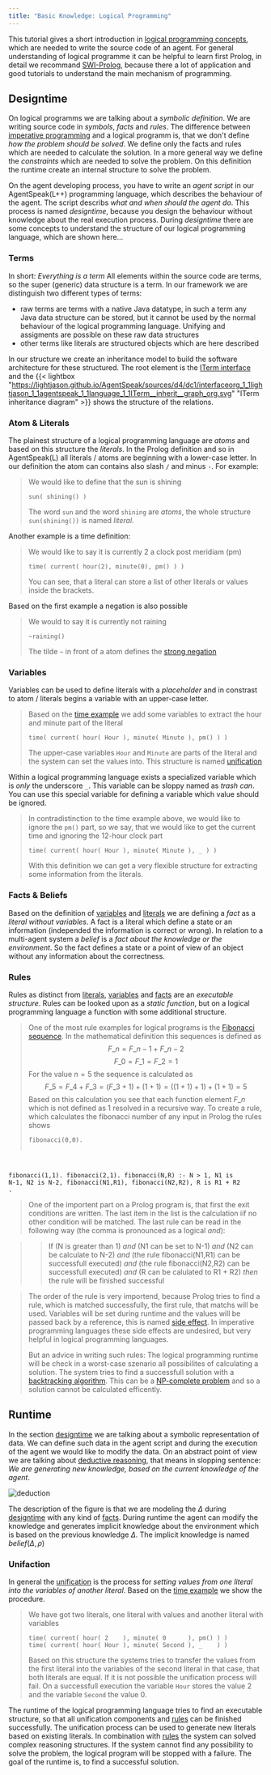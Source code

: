```yaml
---
title: "Basic Knowledge: Logical Programming"
---
```

This tutorial gives a short introduction in [logical programming concepts](https://en.wikipedia.org/wiki/Logic_programming), which are needed to write the source code of an agent. For general understanding of logical programme it can be helpful to learn first Prolog, in detail we recommand [SWI-Prolog](http://www.swi-prolog.org/), because there a lot of application and good tutorials to understand the main mechanism of programming.

## <a name="designtime">Designtime</a>

On logical programms we are talking about a _symbolic definition_. We are writing source code in _symbols_, _facts_ and _rules_. The difference between [imperative programming](https://en.wikipedia.org/wiki/Imperative_programming) and a logical programm is, that we don't define _how the problem should be solved_. We define only the facts and rules which are needed to calculate the solution. In a more general way we define the _constraints_ which are needed to solve the problem. On this definition the runtime create an internal structure to solve the problem.

On the agent developing process, you have to write an _agent script_ in our AgentSpeak(L++) programming language, which describes the behaviour of the agent. The script describs _what and when should the agent do_. This process is named _designtime_, because you design the behaviour without knowledge about the real execution process. During _designtime_ there are some concepts to understand the structure of our logical programming language, which are shown here...


### <a name="terms">Terms</a>

In short: _Everything is a term_
All elements within the source code are terms, so the super (generic) data structure is a term. In our framework we are distinguish two different types of terms:

* raw terms are terms with a native Java datatype, in such a term any Java data structure can be stored, but it cannot be used by the normal behaviour of the logical programming language. Unifying and assigments are possible on these raw data structures
* other terms like literals are structured objects which are here described

In our structure we create an inheritance model to build the software architecture for these structured. The root element is the [ITerm interface](https://lightjason.github.io/AgentSpeak/sources/d9/d34/interfaceorg_1_1lightjason_1_1agentspeak_1_1language_1_1ITerm.html) and the {{< lightbox "https://lightjason.github.io/AgentSpeak/sources/d4/dc1/interfaceorg_1_1lightjason_1_1agentspeak_1_1language_1_1ITerm__inherit__graph_org.svg" "ITerm inheritance diagram" >}} shows the structure of the relations.

### <a name="atomliterals">Atom & Literals</a>

The plainest structure of a logical programming language are _atoms_ and based on this structure the _literals_. In the Prolog definition and so in AgentSpeak(L) all literals / atoms are beginning with a lower-case letter. In our definition the atom can contains also slash ```/``` and minus ```-```. For example:

> We would like to define that the sun is shining
> <pre><code class="language-prolog ">sun( shining() )</pre></code>
> The word ```sun``` and the word ```shining``` are _atoms_, the whole structure ```sun(shining())``` is named _literal_.

<a name="time"></a>Another example is a time definition:

> We would like to say it is currently 2 a clock post meridiam (pm)
> <pre><code class="language-prolog">time( current( hour(2), minute(0), pm() ) )</pre></code>
> You can see, that a literal can store a list of other literals or values inside the brackets.

Based on the first example a negation is also possible

> We would to say it is currently not raining
> <pre data-language="AgentSpeak(L++)"><code class="language-agentspeak">~raining()</pre></code>
> The tilde ```~``` in front of a atom defines the [strong negation](https://en.wikipedia.org/wiki/Stable_model_semantics#Strong_negation)

### <a name="variables">Variables</a>

Variables can be used to define literals with a _placeholder_ and in constrast to atom / literals begins a variable with an upper-case letter. 

> Based on the [time example](#time) we add some variables to extract the hour and minute part of the literal
> <pre><code class="language-prolog">time( current( hour( Hour ), minute( Minute ), pm() ) )</code></pre>
> The upper-case variables ```Hour``` and ```Minute``` are parts of the literal and the system can set the values into. This structure is named [unification](#unification)

Within a logical programming language exists a specialized variable which is _only_ the underscore ```_```. This variable can be sloppy named as _trash can_. You can use this special variable for defining a variable which value should be ignored.

> In contradistinction to the time example above, we would like to ignore the ```pm()``` part, so we say, that we would like to get the current time and ignoring the 12-hour clock part
> <pre><code class="language-prolog">time( current( hour( Hour ), minute( Minute ), _ ) )</code></pre>
> With this definition we can get a very flexible structure for extracting some information from the literals.

### <a name="factsbeliefs">Facts & Beliefs</a>

Based on the definition of [variables](#variables) and [literals](#atomliterals) we are defining a _fact_ as a _literal without variables_. A fact is a literal which define a state or an information (independed the information is correct or wrong). In relation to a multi-agent system a _belief_ is a _fact about the knowledge or the environment_. So the fact defines a state or a point of view of an object without any information about the correctness.

### <a name="rules">Rules</a>

Rules as distinct from [literals](#atomliterals), [variables](#variables) and [facts](#factbeliefs) are an _executable structure_. Rules can be looked upon as a _static function_, but on a logical programming language a function with some additional structure.

> One of the most rule examples for logical programs is the [Fibonacci sequence](https://en.wikipedia.org/wiki/Fibonacci_number). In the mathematical definition this sequences is defined as
> $$F\_n = F\_{n-1} + F\_{n-2}$$
> $$F\_0 = F\_1 = F\_2 = 1$$
> For the value $n=5$ the sequence is calculated as 
> $$F\_5 = F\_4 + F\_3 = (F\_3 + 1) + (1+1) = ((1+1)+1) + (1+1) = 5$$
> Based on this calculation you see that each function element $F\_n$ which is not defined as $1$ resolved in 
> a recursive way. To create a rule, which calculates the fibonacci number of any input in Prolog the rules shows
> <pre><code class="language-prolog">fibonacci(0,0).
fibonacci(1,1).
fibonacci(2,1).
fibonacci(N,R) :-
    N > 1,
    N1 is N-1,
    N2 is N-2,
    fibonacci(N1,R1),
    fibonacci(N2,R2),
    R is R1 + R2
.</code></pre>
> One of the importent part on a Prolog program is, that first the exit conditions are written. The last item 
> in the list is the calculation iif no other condition will be matched. The last rule can be read in the 
> following way (the comma is pronounced as a logical _and_):

> > If
> > (N is greater than 1) _and_ (N1 can be set to N-1) _and_ (N2 can be calculate to N-2) _and_ 
> > (the rule fibonacci(N1,R1) can be successfull executed) _and_ (the rule fibonacci(N2,R2) can be successfull executed) _and_
> > (R can be calulated to R1 + R2)
> > _then_ the rule will be finished successful

> The order of the rule is very importend, because Prolog tries to find a rule, which is matched successfully, 
> the first rule, that matchs will be used. Variables will be set during runtime and the values will be passed 
> back by a reference, this is named [side effect](https://en.wikipedia.org/wiki/Side_effect_(computer_science)). In imperative programming languages these side effects are undesired, but 
> very helpful in logical programming languages.  
> 
> But an advice in writing such rules: The logical programming runtime will be check in a worst-case szenario all possibilites of calculating a solution. The system tries to find a successfull solution with a [backtracking algorithm](https://en.wikipedia.org/wiki/Backtracking). This can be a [NP-complete problem](https://en.wikipedia.org/wiki/NP-completeness) and so a solution cannot be calculated efficently.


## <a name="runtime">Runtime</a>

In the section [designtime](#designtime) we are talking about a symbolic representation of data. We can define such data in the agent script and during the execution of the agent we would like to modify the data. On an abstract point of view we are talking about [deductive reasoning](https://en.wikipedia.org/wiki/Deductive_reasoning), that means in slopping sentence: _We are generating new knowledge, based on the current knowledge of the agent_.

![deduction](../../images/deduction.svg#centering)

The description of the figure is that we are modeling the $\Delta$ during [designtime](#designtime) with any kind of [facts](#factsbeliefs). During runtime the agent can modify the knowledge and generates implicit knowledge about the environment which is based on the previous knowledge $\Delta$. The implicit knowledge is named $belief(\Delta, \rho)$

### <a name="unification">Unifaction</a>

In general the [unification](https://en.wikipedia.org/wiki/Unification_(computer_science)) is the process for _setting values from one literal into the variables of another literal_. Based on the [time example](#time) we show the procedure.

> We have got two literals, one literal with values and another literal with variables
> <pre><code class="language-prolog">time( current( hour( 2    ), minute( 0      ), pm() ) )
> time( current( hour( Hour ), minute( Second ), _    ) )
> </pre></code>
> Based on this structure the systems tries to transfer the values from the first literal into the variables 
> of the second literal in that case, that both literals are equal. If it is not possible the unification 
> process will fail. On a successfull execution the variable ```Hour``` stores the value $2$ and the variable 
> ```Second``` the value $0$.

The runtime of the logical programming language tries to find an executable structure, so that all unification components and [rules](#rules) can be finished successfully. The unification process can be used to generate new literals based on existing literals. In combination with [rules](#rules) the system can solved complex reasoning structures. If the system cannot find any possibility to solve the problem, the logical program will be stopped with a failure. The goal of the runtime is, to find a successful solution.
